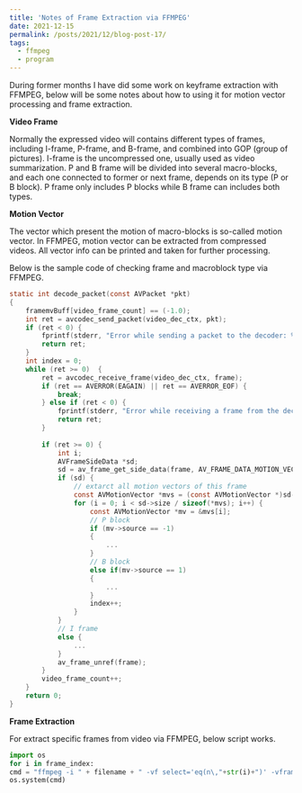 ```yaml
---
title: 'Notes of Frame Extraction via FFMPEG'
date: 2021-12-15
permalink: /posts/2021/12/blog-post-17/
tags:
  - ffmpeg
  - program
---
```


During former months I have did some work on keyframe extraction with FFMPEG, below will be some notes about how to using it for motion vector processing and frame extraction.

**Video Frame**

Normally the expressed video will contains different types of frames, including I-frame, P-frame, and B-frame, and combined into GOP (group of pictures). I-frame is the uncompressed one, usually used as video summarization. P and B frame will be divided into several macro-blocks, and each one connected to former or next frame, depends on its type (P or B block). P frame only includes P blocks while B frame can includes both types. 



**Motion Vector**

The vector which present the motion of macro-blocks is so-called motion vector. In FFMPEG, motion vector can be extracted from compressed  videos. All vector info can be printed and taken for further processing. 



Below is the sample code of checking frame and macroblock type via FFMPEG.

```c
static int decode_packet(const AVPacket *pkt)
{
	framemvBuff[video_frame_count] == (-1.0);
    int ret = avcodec_send_packet(video_dec_ctx, pkt);
    if (ret < 0) {
        fprintf(stderr, "Error while sending a packet to the decoder: %s\n", av_err2str(ret));
        return ret;
    }
	int index = 0;
    while (ret >= 0)  {
        ret = avcodec_receive_frame(video_dec_ctx, frame);
        if (ret == AVERROR(EAGAIN) || ret == AVERROR_EOF) {
            break;
        } else if (ret < 0) {
            fprintf(stderr, "Error while receiving a frame from the decoder: %s\n", av_err2str(ret));
            return ret;
        }
		
        if (ret >= 0) {
            int i;
            AVFrameSideData *sd;
            sd = av_frame_get_side_data(frame, AV_FRAME_DATA_MOTION_VECTORS);
            if (sd) {
                // extarct all motion vectors of this frame
                const AVMotionVector *mvs = (const AVMotionVector *)sd->data;
                for (i = 0; i < sd->size / sizeof(*mvs); i++) {
                    const AVMotionVector *mv = &mvs[i];
					// P block
					if (mv->source == -1)
					{
						...
					}
					// B block
					else if(mv->source == 1)
					{
						...
					}
					index++;
                }
            }
            // I frame
            else {
                ...
            }
            av_frame_unref(frame);
        }
		video_frame_count++;
    }
    return 0;
}
```



**Frame Extraction**

For extract specific frames from video via FFMPEG, below script works.

```python
import os
for i in frame_index:
cmd = "ffmpeg -i " + filename + " -vf select='eq(n\,"+str(i)+")' -vframes 1 " + outpath + str(i) + ".jpg"
os.system(cmd)
```



